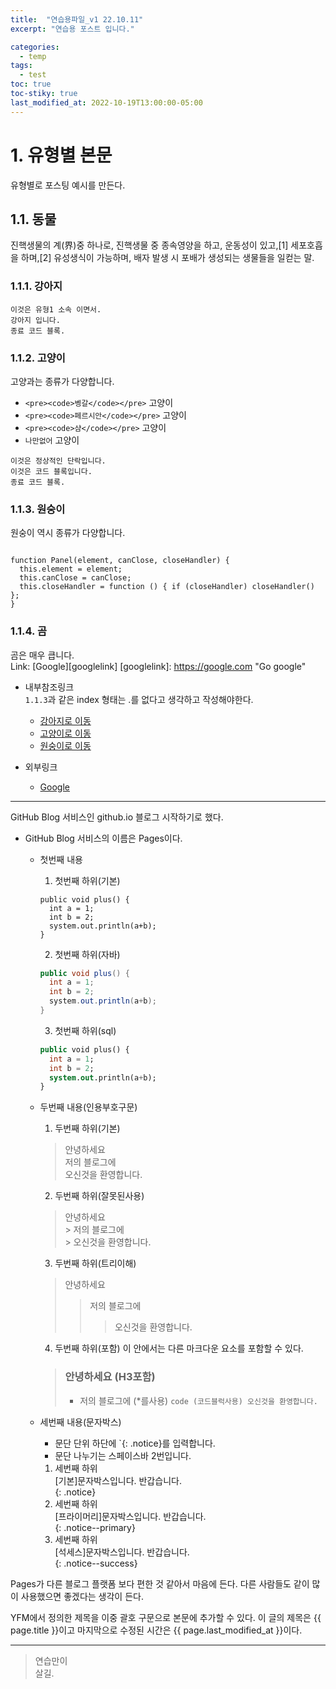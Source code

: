 ```yaml
---
title:  "연습용파일_v1 22.10.11"
excerpt: "연습용 포스트 입니다."

categories:
  - temp
tags:
  - test
toc: true
toc-stiky: true
last_modified_at: 2022-10-19T13:00:00-05:00
---
```

# 1. 유형별 본문
유형별로 포스팅 예시를 만든다.



## 1.1. 동물
진핵생물의 계(界)중 하나로, 진핵생물 중 종속영양을 하고, 운동성이 있고,[1] 세포호흡을 하며,[2] 유성생식이 가능하며, 배자 발생 시 포배가 생성되는 생물들을 일컫는 말. 
### 1.1.1. 강아지
``` 
이것은 유형1 소속 이면서.  
강아지 입니다. 
종료 코드 블록. 
```
### 1.1.2. 고양이  
고양과는 종류가 다양합니다. 
* `<pre><code>벵갈</code></pre>` 고양이
* `<pre><code>페르시안</code></pre>` 고양이
* `<pre><code>샴</code></pre>` 고양이
* `나만없어` 고양이
``` 
이것은 정상적인 단락입니다. 
이것은 코드 블록입니다. 
종료 코드 블록. 
```

### 1.1.3. 원숭이
원숭이 역시 종류가 다양합니다.
<pre><code>
function Panel(element, canClose, closeHandler) {
  this.element = element;
  this.canClose = canClose;
  this.closeHandler = function () { if (closeHandler) closeHandler() };
}
</code></pre>


### 1.1.4. 곰
곰은 매우 큽니다.  
Link: [Google][googlelink] 
[googlelink]: https://google.com "Go google"

* 내부참조링크  
`1.1.3`과 같은 index 형태는 .를 없다고 생각하고 작성해야한다.
  * [강아지로 이동](#111-강아지)
  * [고양이로 이동](#112-고양이)
  * [원숭이로 이동](#113-원숭이)

* 외부링크
  * [Google](https://google.com)

- - - 
GitHub Blog 서비스인 github.io 블로그 시작하기로 했다.  
* GitHub Blog 서비스의 이름은 Pages이다.
  * 첫번째 내용
    1. 첫번째 하위(기본)
      ```
      public void plus() {
        int a = 1;
        int b = 2;
        system.out.println(a+b);
      }
      ```
    2. 첫번째 하위(자바)
      ```java
      public void plus() {
        int a = 1;
        int b = 2;
        system.out.println(a+b);
      }
      ```
    3. 첫번째 하위(sql)
      ```sql
      public void plus() {
        int a = 1;
        int b = 2;
        system.out.println(a+b);
      }
      ```

  * 두번째 내용(인용부호구문)
    1. 두번째 하위(기본)
      > 안녕하세요    
      > 저의 블로그에  
      > 오신것을 환영합니다.  
    2. 두번째 하위(잘못된사용)
      > 안녕하세요  
        > 저의 블로그에  
          > 오신것을 환영합니다.
    3. 두번째 하위(트리이해)
      > 안녕하세요
      > > 저의 블로그에  
      > > > 오신것을 환영합니다.
    4. 두번째 하위(포함)
      이 안에서는 다른 마크다운 요소를 포함할 수 있다.
      > ### 안녕하세요 (H3포함)
      > * 저의 블로그에 (*를사용)
      >      	```
      >      	code (코드블럭사용)
      >         오신것을 환영합니다.
      >      	```
  
  
  
  * 세번째 내용(문자박스)  
    * 문단 단위 하단에 `{: .notice}를 입력합니다.
    * 문단 나누기는 스페이스바 2번입니다.
    1. 세번째 하위  
      [기본]문자박스입니다.
      반갑습니다.  
      {: .notice}
    2. 세번째 하위  
      [프라이머리]문자박스입니다.
      반갑습니다.  
      {: .notice--primary}
    3. 세번째 하위  
      [석세스]문자박스입니다.
      반갑습니다.  
      {: .notice--success}



Pages가 다른 블로그 플랫폼 보다 편한 것 같아서 마음에 든다.
다른 사람들도 같이 많이 사용했으면 좋겠다는 생각이 든다.

YFM에서 정의한 제목을 이중 괄호 구문으로 본문에 추가할 수 있다.
이 글의 제목은 {{ page.title }}이고
마지막으로 수정된 시간은 {{ page.last_modified_at }}이다.

___
> 연습만이   
> 살길.
